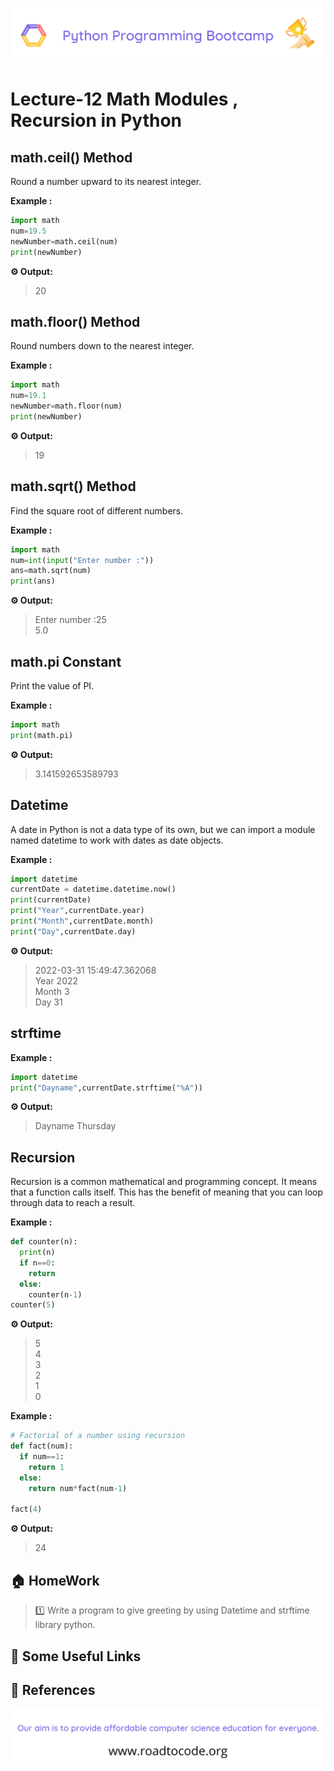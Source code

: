 <!-- HEADER -->
<p align="center">
  <img  src="./../assets/header.png" />
</p>

# Lecture-12 Math Modules , Recursion in Python

## math.ceil() Method

Round a number upward to its nearest integer.

**Example :**
```python
import math 
num=19.5
newNumber=math.ceil(num)
print(newNumber)
```
**⚙️ Output:**
>20

## math.floor() Method

Round numbers down to the nearest integer.

**Example :**
```python
import math 
num=19.1
newNumber=math.floor(num)
print(newNumber)
```
**⚙️ Output:**
>19

## math.sqrt() Method

Find the square root of different numbers.

**Example :**
```python
import math
num=int(input("Enter number :"))
ans=math.sqrt(num)
print(ans)
```
**⚙️ Output:**
>Enter number :25   
5.0 

## math.pi Constant

Print the value of PI.

**Example :**
```python
import math
print(math.pi)
```
**⚙️ Output:**
>3.141592653589793

## Datetime

A date in Python is not a data type of its own, but we can import a module named datetime to work with dates as date objects.

**Example :**
```python
import datetime
currentDate = datetime.datetime.now()
print(currentDate)
print("Year",currentDate.year)
print("Month",currentDate.month)
print("Day",currentDate.day)
```
**⚙️ Output:**
>2022-03-31 15:49:47.362068    
Year 2022    
Month 3    
Day 31

## strftime 

**Example :**
```python
import datetime
print("Dayname",currentDate.strftime("%A"))
```
**⚙️ Output:**
>Dayname Thursday

## Recursion

Recursion is a common mathematical and programming concept. It means that a function calls itself. This has the benefit of meaning that you can loop through data to reach a result.

**Example :**
```python
def counter(n):
  print(n)
  if n==0:
    return
  else:
    counter(n-1)
counter(5)
```
**⚙️ Output:**
>5    
4   
3   
2        
1   
0   

**Example :**
```python
# Factorial of a number using recursion
def fact(num):
  if num==1:
    return 1
  else:
    return num*fact(num-1)

fact(4)
```
**⚙️ Output:**
>24

## 🏠 HomeWork
>1️⃣ Write a program to give greeting by using Datetime and strftime library python.

## 🔗 Some Useful Links

## 📖 References

<!-- FOOTER -->
<p align="center">
  <img  src="./../assets/footer.png" />
</p>  